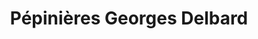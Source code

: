 ---
title: "Pépinières Georges Delbard"
url: /malicorne/pepinieres-georges-delbard/
shop: Garten-Center
---